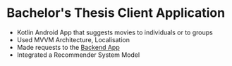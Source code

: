 # Bachelor's Thesis Client Application 

- Kotlin Android App that suggests movies to individuals or to groups
- Used MVVM Architecture, Localisation
- Made requests to the [Backend App](https://github.com/CristinaRacovita/django-server)
- Integrated a Recommender System Model
